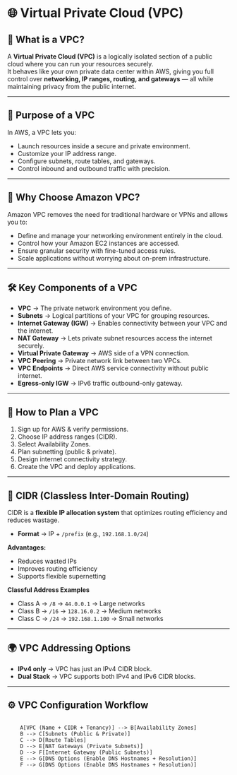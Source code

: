 # 🌐 Virtual Private Cloud (VPC)

## 🔹 What is a VPC?
A **Virtual Private Cloud (VPC)** is a logically isolated section of a public cloud where you can run your resources securely.  
It behaves like your own private data center within AWS, giving you full control over **networking, IP ranges, routing, and gateways** — all while maintaining privacy from the public internet.

---

## 🎯 Purpose of a VPC
In AWS, a VPC lets you:
- Launch resources inside a secure and private environment.
- Customize your IP address range.
- Configure subnets, route tables, and gateways.
- Control inbound and outbound traffic with precision.

---

## 🚀 Why Choose Amazon VPC?
Amazon VPC removes the need for traditional hardware or VPNs and allows you to:
- Define and manage your networking environment entirely in the cloud.
- Control how your Amazon EC2 instances are accessed.
- Ensure granular security with fine-tuned access rules.
- Scale applications without worrying about on-prem infrastructure.

---

## 🛠️ Key Components of a VPC
- **VPC** → The private network environment you define.  
- **Subnets** → Logical partitions of your VPC for grouping resources.  
- **Internet Gateway (IGW)** → Enables connectivity between your VPC and the internet.  
- **NAT Gateway** → Lets private subnet resources access the internet securely.  
- **Virtual Private Gateway** → AWS side of a VPN connection.  
- **VPC Peering** → Private network link between two VPCs.  
- **VPC Endpoints** → Direct AWS service connectivity without public internet.  
- **Egress-only IGW** → IPv6 traffic outbound-only gateway.  

---

## 📝 How to Plan a VPC
1. Sign up for AWS & verify permissions.  
2. Choose IP address ranges (CIDR).  
3. Select Availability Zones.  
4. Plan subnetting (public & private).  
5. Design internet connectivity strategy.  
6. Create the VPC and deploy applications.  

---

## 📌 CIDR (Classless Inter-Domain Routing)
CIDR is a **flexible IP allocation system** that optimizes routing efficiency and reduces wastage.

- **Format** → IP + `/prefix` (e.g., `192.168.1.0/24`)  

**Advantages:**
- Reduces wasted IPs  
- Improves routing efficiency  
- Supports flexible supernetting  

**Classful Address Examples**
- Class A → `/8` → `44.0.0.1` → Large networks  
- Class B → `/16` → `128.16.0.2` → Medium networks  
- Class C → `/24` → `192.168.1.100` → Small networks  

---

## 🌍 VPC Addressing Options
- **IPv4 only** → VPC has just an IPv4 CIDR block.  
- **Dual Stack** → VPC supports both IPv4 and IPv6 CIDR blocks.  

---

## ⚙️ VPC Configuration Workflow
```mermaid

    A[VPC (Name + CIDR + Tenancy)] --> B[Availability Zones]
    B --> C[Subnets (Public & Private)]
    C --> D[Route Tables]
    D --> E[NAT Gateways (Private Subnets)]
    D --> F[Internet Gateway (Public Subnets)]
    E --> G[DNS Options (Enable DNS Hostnames + Resolution)]
    F --> G[DNS Options (Enable DNS Hostnames + Resolution)]
